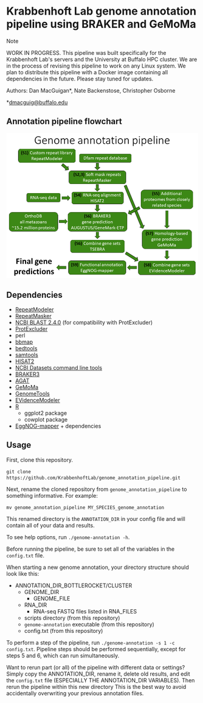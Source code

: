 # Krabbenhoft Lab genome annotation pipeline using BRAKER and GeMoMa

> [!NOTE] 
> WORK IN PROGRESS.
> This pipeline was built specifically for the Krabbenhoft Lab's servers and the University at Buffalo HPC cluster. 
> We are in the process of revising this pipeline to work on any Linux system. 
> We plan to distribute this pipeline with a Docker image containing all dependencies in the future.
> Please stay tuned for updates.

Authors: Dan MacGuigan*, Nate Backenstose, Christopher Osborne

*dmacguig@buffalo.edu

## Annotation pipeline flowchart
![flowchart](/annotation_flowchart.png)

## Dependencies

- [RepeatModeler](https://www.repeatmasker.org/RepeatModeler/)
- [RepeatMasker](https://www.repeatmasker.org/)
- [NCBI BLAST 2.4.0](https://ftp.ncbi.nlm.nih.gov/blast/executables/blast+/2.4.0/) (for compatibility with ProtExcluder)
- [ProtExcluder](https://github.com/NBISweden/ProtExcluder)
- perl
- [bbmap](https://sourceforge.net/projects/bbmap/)
- [bedtools](https://bedtools.readthedocs.io/en/latest/)
- [samtools](https://www.htslib.org/)
- [HISAT2](https://github.com/DaehwanKimLab/hisat2)
- [NCBI Datasets command line tools](https://www.ncbi.nlm.nih.gov/datasets/docs/v2/download-and-install/)
- [BRAKER3](https://github.com/Gaius-Augustus/BRAKER)
- [AGAT](https://agat.readthedocs.io/en/latest/agat_how_does_it_work.html)
- [GeMoMa](https://www.jstacs.de/index.php/GeMoMa)
- [GenomeTools](http://genometools.org/)
- [EVidenceModeler](https://github.com/EVidenceModeler/EVidenceModeler/wiki)
- [R](https://cran.r-project.org/)
	- ggplot2 package
	- cowplot package
- [EggNOG-mapper](https://github.com/eggnogdb/eggnog-mapper) + dependencies

## Usage

First, clone this repository. 
```
git clone https://github.com/KrabbenhoftLab/genome_annotation_pipeline.git
```

Next, rename the cloned repository from `genome_annotation_pipeline` to something informative.
For example: 
```
mv genome_annotation_pipeline MY_SPECIES_genome_annotation
```
This renamed directory is the `ANNOTATION_DIR` in your config file and will contain all of your data and results. 

To see help options, run `./genome-annotation -h`.

Before running the pipeline, be sure to set all of the variables in the `config.txt` file.

When starting a new genome annotation, your directory structure should look like this:

- ANNOTATION_DIR_BOTTLEROCKET/CLUSTER
  - GENOME_DIR
    - GENOME_FILE
  - RNA_DIR
    - RNA-seq FASTQ files listed in RNA_FILES
  - scripts directory (from this repository)
  - `genome-annotation` executable (from this repository)
  - config.txt (from this repository)

To perform a step of the pipeline, run `./genome-annotation -s 1 -c config.txt`. 
Pipeline steps should be performed sequentially, except for steps 5 and 6, which can run simultaneously.

Want to rerun part (or all) of the pipeline with different data or settings?
Simply copy the ANNOTATION_DIR, rename it, delete old results, and edit the `config.txt` file (ESPECIALLY THE ANNOTATION_DIR VARIABLES). 
Then rerun the pipeline within this new directory
This is the best way to avoid accidentally overwriting your previous annotation files.
